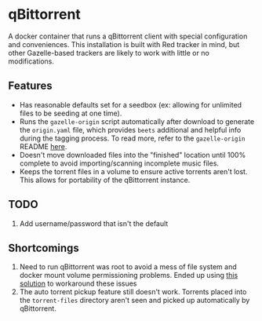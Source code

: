 # qBittorrent

A docker container that runs a qBittorrent client with special configuration and conveniences. This installation is built with Red tracker in mind, but other Gazelle-based trackers are likely to work with little or no modifications.

## Features

* Has reasonable defaults set for a seedbox (ex: allowing for unlimited files to be seeding at one time).
* Runs the `gazelle-origin` script automatically after download to generate the `origin.yaml` file, which provides `beets` additional and helpful info during the tagging process. To read more, refer to the `gazelle-origin` README [here](https://github.com/x1ppy/gazelle-origin).
* Doesn't move downloaded files into the "finished" location until 100% complete to avoid importing/scanning incomplete music files.
* Keeps the torrent files in a volume to ensure active torrents aren't lost. This allows for portability of the qBittorrent instance.

## TODO

1. Add username/password that isn't the default

## Shortcomings

1. Need to run qBittorrent was root to avoid a mess of file system and docker mount volume permissioning problems. Ended up using [this solution](https://www.reddit.com/r/qBittorrent/comments/ptj4yu/qbittorrent_docker_on_synology_nas/) to workaround these issues
2. The auto torrent pickup feature still doesn't work. Torrents placed into the `torrent-files` directory aren't seen and picked up automatically by qBittorrent.
